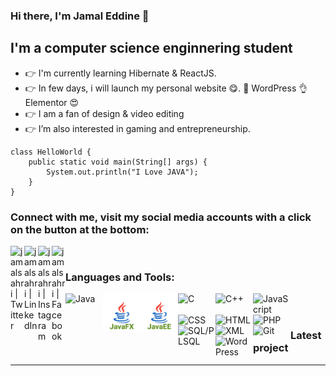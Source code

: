 ### Hi there, I'm Jamal Eddine 👋

## I'm a computer science enginnering student

- 👉 I'm currently learning Hibernate & ReactJS.
- 👉 In few days, i will launch my personal website 😋. 👊 WordPress 👌 Elementor 😍
- 👉 I am a fan of design & video editing
- 👉 I’m also interested in gaming and entrepreneurship.

```
class HelloWorld {
    public static void main(String[] args) {
        System.out.println("I Love JAVA"); 
    }
}
```

### Connect with me, visit my social media accounts with a click on the button at the bottom:

[<img align="left" alt="jamalsahri | Twitter" width="22px" src="https://img.icons8.com/nolan/64/twitter.png" />][twitter]
[<img align="left" alt="jamalsahri | LinkedIn" width="22px" src="https://img.icons8.com/nolan/64/linkedin.png" />][linkedin]
[<img align="left" alt="jamalsahri | Instagram" width="22px" src="https://img.icons8.com/nolan/64/instagram-new.png" />][instagram]
[<img align="left" alt="jamalsahri | Facebook" width="22px" src="https://img.icons8.com/nolan/64/facebook-new.png" />][facebook]

<br />

### Languages and Tools:

[<img align="left" alt="Java" width="60px" src="https://img.icons8.com/color/48/000000/java-coffee-cup-logo.png" />][java]
[<img align="left" alt="JavaFX" width="60px" src="javafx96.svg" />][java]
[<img align="left" alt="JavaEE96" width="60px" src="j2ee96.svg" />][javaee]
[<img align="left" alt="C" width="60px" src="https://img.icons8.com/color/48/000000/c-programming.png" />][c]
[<img align="left" alt="C++" width="60px" src="https://img.icons8.com/color/48/000000/c-plus-plus-logo.png" />][cplusplus]
[<img align="left" alt="JavaScript" width="60px" src="https://img.icons8.com/color/48/000000/javascript.png" />][javascript]
[<img align="left" alt="CSS" width="60px" src="https://img.icons8.com/color/48/000000/css3.png" />][css]
[<img align="left" alt="HTML" width="60px" src="https://img.icons8.com/color/48/000000/html-5.png" />][html]
[<img align="left" alt="PHP" width="60px" src="https://img.icons8.com/color/48/000000/php.png" />][php]
[<img align="left" alt="SQL/PLSQL" width="60px" src="https://img.icons8.com/nolan/64/sql.png" />][sql]
[<img align="left" alt="XML" width="60px" src="https://img.icons8.com/nolan/64/xml.png" />][xml]
[<img align="left" alt="Git" width="60px" src="https://img.icons8.com/color/48/000000/git.png" />][git]
[<img align="left" alt="WordPress" width="60px" src="https://img.icons8.com/nolan/64/wordpress.png" />][wordpress]




<br />
<br />


### Latest project

<!-- YOUTUBE:START -->
<!-- YOUTUBE:END -->


---


[linkedin]: https://www.linkedin.com/in/jamal-eddine-sahri/
[twitter]: https://twitter.com/jamalsahri1
[instagram]: https://www.instagram.com/jamal.sahri/?hl=fr
[facebook]: https://www.facebook.com/jamal.sahri.90


[java]: https://icons8.com/icon/13679/java
[javaee]: https://icons8.com/icon/13679/java
[javafx]: https://icons8.com/icon/13679/java
[c]: https://icons8.com/icon/40670/c-programming
[cplusplus]: https://icons8.com/icon/40669/c++
[javascript]: https://icons8.com/icon/108784/javascript
[css]: https://icons8.com/icon/21278/css3
[html]: https://icons8.com/icon/20909/html-5
[php]: https://icons8.com/icon/13460/php
[sql]: https://icons8.com/icon/59952/sql
[xml]: https://icons8.com/icon/56039/xml
[git]: https://icons8.com/icon/20906/git
[wordpress]: https://icons8.com/icon/KU6B9rHO21qL/wordpress